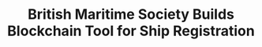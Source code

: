 ---
layout: post
title: British Maritime Society Builds Blockchain Tool for Ship Registration
image: coindesk
category: news
social: external
link: https://www.coindesk.com/british-maritime-society-builds-blockchain-tool-for-ship-registration/
headline: British maritime classification society Lloyd's Register has developed a prototype blockchain platform aimed to enable more efficient shipping registration, the organization announced Tuesday. The not-for-profit, which is already looking at using blockchain to improve the safety and security of critical shipping infrastructure and individuals in the industry, is now working to speed up the process of registering vessels using the nascent technology, according to a press release.
---